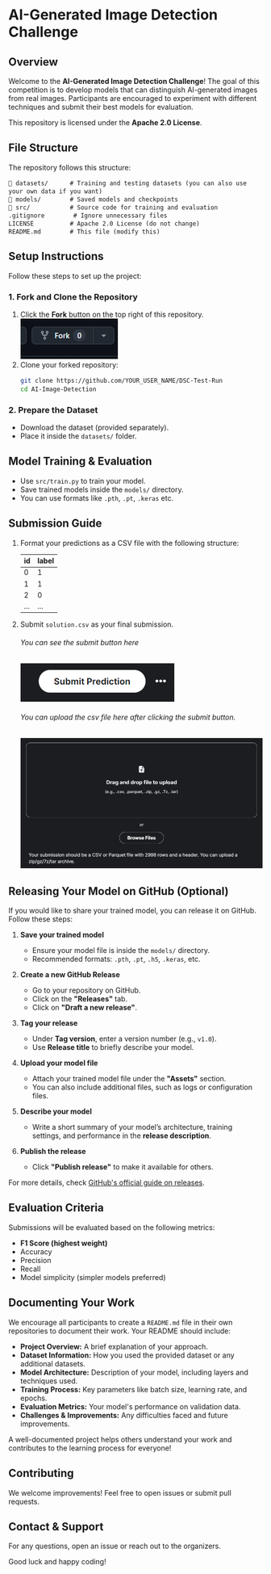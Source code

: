 # AI-Generated Image Detection Challenge

## Overview
Welcome to the **AI-Generated Image Detection Challenge**! The goal of this competition is to develop models that can distinguish AI-generated images from real images. Participants are encouraged to experiment with different techniques and submit their best models for evaluation.

This repository is licensed under the **Apache 2.0 License**.

## File Structure
The repository follows this structure:
```
📂 datasets/      # Training and testing datasets (you can also use your own data if you want)
📂 models/        # Saved models and checkpoints
📂 src/           # Source code for training and evaluation
.gitignore        # Ignore unnecessary files
LICENSE          # Apache 2.0 License (do not change)
README.md        # This file (modify this)
```

## Setup Instructions
Follow these steps to set up the project:

### 1. Fork and Clone the Repository
1. Click the **Fork** button on the top right of this repository.
![Fork](readme/fork.png)
2. Clone your forked repository:
   ```bash
   git clone https://github.com/YOUR_USER_NAME/DSC-Test-Run
   cd AI-Image-Detection
   ```
### 2. Prepare the Dataset
- Download the dataset (provided separately).
- Place it inside the `datasets/` folder.

## Model Training & Evaluation
- Use `src/train.py` to train your model.
- Save trained models inside the `models/` directory.
- You can use formats like `.pth`, `.pt`, `.keras` etc.

## Submission Guide
1. Format your predictions as a CSV file with the following structure:
   
   id|label
   --|---
   0|1
   1|1
   2|0
   ...|...
2. Submit `solution.csv` as your final submission.
    ###### You can see the submit button here
    ![submit image](readme/submit.png)

    ###### You can upload the csv file here after clicking the submit button.
    ![upload image](readme/upload.png)

## Releasing Your Model on GitHub (Optional)
If you would like to share your trained model, you can release it on GitHub. Follow these steps:

1. **Save your trained model**  
   - Ensure your model file is inside the `models/` directory.  
   - Recommended formats: `.pth`, `.pt`, `.h5`, `.keras`, etc.

2. **Create a new GitHub Release**  
   - Go to your repository on GitHub.  
   - Click on the **"Releases"** tab.  
   - Click on **"Draft a new release"**.  

3. **Tag your release**  
   - Under **Tag version**, enter a version number (e.g., `v1.0`).  
   - Use **Release title** to briefly describe your model.  

4. **Upload your model file**  
   - Attach your trained model file under the **"Assets"** section.  
   - You can also include additional files, such as logs or configuration files.  

5. **Describe your model**  
   - Write a short summary of your model’s architecture, training settings, and performance in the **release description**.  

6. **Publish the release**  
   - Click **"Publish release"** to make it available for others.  

For more details, check [GitHub's official guide on releases](https://docs.github.com/en/repositories/releasing-projects-on-github).

## Evaluation Criteria
Submissions will be evaluated based on the following metrics:
- **F1 Score (highest weight)**
- Accuracy
- Precision
- Recall
- Model simplicity (simpler models preferred)

## Documenting Your Work
We encourage all participants to create a `README.md` file in their own repositories to document their work. Your README should include:
- **Project Overview:** A brief explanation of your approach.
- **Dataset Information:** How you used the provided dataset or any additional datasets.
- **Model Architecture:** Description of your model, including layers and techniques used.
- **Training Process:** Key parameters like batch size, learning rate, and epochs.
- **Evaluation Metrics:** Your model's performance on validation data.
- **Challenges & Improvements:** Any difficulties faced and future improvements.

A well-documented project helps others understand your work and contributes to the learning process for everyone!

## Contributing
We welcome improvements! Feel free to open issues or submit pull requests.

## Contact & Support
For any questions, open an issue or reach out to the organizers.

Good luck and happy coding!